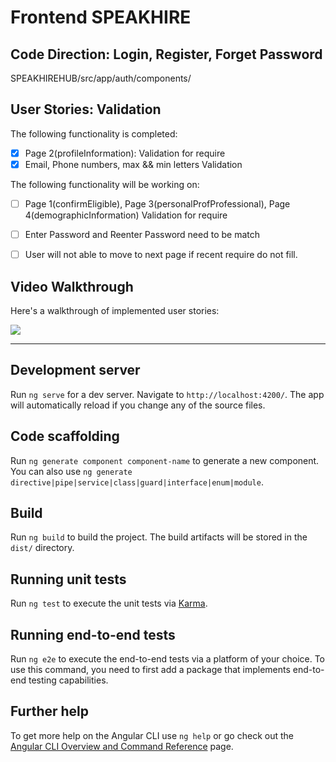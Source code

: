 # Frontend SPEAKHIRE

## Code Direction: Login, Register, Forget Password

SPEAKHIREHUB/src/app/auth/components/

## User Stories: Validation

The following functionality is completed:

- [x] Page 2(profileInformation): Validation for require
- [x] Email, Phone numbers, max && min letters Validation

The following functionality will be working on:

- [ ] Page 1(confirmEligible), Page 3(personalProfProfessional), Page 4(demographicInformation) Validation for require
- [ ] Enter Password and Reenter Password need to be match
- [ ] User will not able to move to next page if recent require do not fill.



## Video Walkthrough

Here's a walkthrough of implemented user stories:


![](https://i.imgur.com/wa5LNkT.gif)

--------------

## Development server

Run `ng serve` for a dev server. Navigate to `http://localhost:4200/`. The app will automatically reload if you change any of the source files.

## Code scaffolding

Run `ng generate component component-name` to generate a new component. You can also use `ng generate directive|pipe|service|class|guard|interface|enum|module`.

## Build

Run `ng build` to build the project. The build artifacts will be stored in the `dist/` directory.

## Running unit tests

Run `ng test` to execute the unit tests via [Karma](https://karma-runner.github.io).

## Running end-to-end tests

Run `ng e2e` to execute the end-to-end tests via a platform of your choice. To use this command, you need to first add a package that implements end-to-end testing capabilities.

## Further help

To get more help on the Angular CLI use `ng help` or go check out the [Angular CLI Overview and Command Reference](https://angular.io/cli) page.
